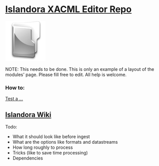 # [Islandora XACML Editor Repo](https://github.com/Islandora/islandora_xacml_editor)
![icon](folder.png)

NOTE: This needs to be done. This is only an example of a layout of the modules' page. Please fill free to edit. All help is welcome.

### How to:
[Test a ...](/modules/tests/...md)


## [Islandora Wiki](https://wiki.duraspace.org/display/ISLANDORA/Islandora+xacml+editor)


Todo:
  * What it should look like before ingest
  * What are the options like formats and datastreams
  * How long roughly to process
  * Tricks (like to save time processing)
  * Dependencies
